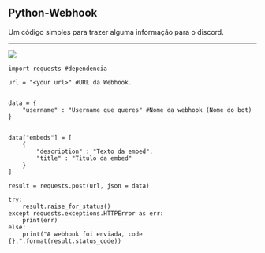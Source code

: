 Python-Webhook
 ------------
 
Um código simples para trazer alguma informação para o discord. 

 ------------

<img src="https://i.imgur.com/TDUhtgA.png)" />

```
import requests #dependencia

url = "<your url>" #URL da Webhook.


data = {
    "username" : "Username que queres" #Nome da webhook (Nome do bot)
}


data["embeds"] = [
    {
        "description" : "Texto da embed",
        "title" : "Titulo da embed"
    }
]

result = requests.post(url, json = data)

try:
    result.raise_for_status()
except requests.exceptions.HTTPError as err:
    print(err)
else:
    print("A webhook foi enviada, code {}.".format(result.status_code))

```

